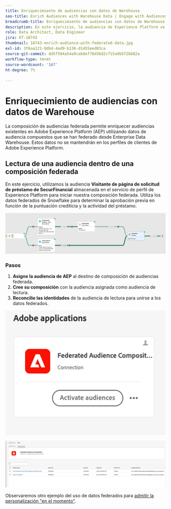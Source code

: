 ```yaml
---
title: Enriquecimiento de audiencias con datos de Warehouse
seo-title: Enrich Audiences with Warehouse Data | Engage with Audiences from your Data Warehouse using Federated Audience Composition
breadcrumb-title: Enriquecimiento de audiencias con datos de Warehouse
description: En este ejercicio, la audiencia de Experience Platform se enriquece con los datos del almacén.
role: Data Architect, Data Engineer
jira: KT-18743
thumbnail: 18743-enrich-audience-with-federated-data.jpg
exl-id: 3f6aa121-0dbd-4ad9-b136-d1455eed03ca
source-git-commit: dd5f594a54a9cab8ef78d36d2cf15a9b5f2b682a
workflow-type: tm+mt
source-wordcount: '167'
ht-degree: 7%

---
```


# Enriquecimiento de audiencias con datos de Warehouse

La composición de audiencias federada permite enriquecer audiencias existentes en Adobe Experience Platform (AEP) utilizando datos de audiencia compuestos que se han federado desde Enterprise Data Warehouse. Estos datos no se mantendrán en los perfiles de clientes de Adobe Experience Platform.

## Lectura de una audiencia dentro de una composición federada

En este ejercicio, utilizamos la audiencia **Visitante de página de solicitud de préstamo de SecurFinancial** almacenada en el servicio de perfil de Experience Platform para iniciar nuestra composición federada. Utiliza los datos federados de Snowflake para determinar la aprobación previa en función de la puntuación crediticia y la actividad del préstamo.

![ejemplo de composición federada](assets/snowflake-preapproval.png)

### Pasos

1. **Asigne la audiencia de AEP** al destino de composición de audiencias federada.
2. **Cree su composición** con la audiencia asignada como audiencia de lectura.
3. **Reconcilie las identidades** de la audiencia de lectura para unirse a los datos federados.

![método federado-1-1](assets/federated-method-1-1.png)

![método federado-1-2](assets/federated-method-1-2.png)

Observaremos otro ejemplo del uso de datos federados para [admitir la personalización &quot;en el momento&quot;](deliver-in-the-moment-personalization.md).
